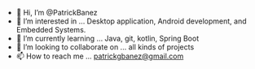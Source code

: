 - 👋 Hi, I’m @PatrickBanez
- 👀 I’m interested in ... Desktop application, Android development, and Embedded Systems.
- 🌱 I’m currently learning ... Java, git, kotlin, Spring Boot
- 💞️ I’m looking to collaborate on ... all kinds of projects
- 📫 How to reach me ... patrickgbanez@gmail.com

<!---
PatrickBanez/PatrickBanez is a ✨ special ✨ repository because its `README.md` (this file) appears on your GitHub profile.
You can click the Preview link to take a look at your changes.
--->

